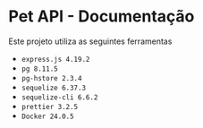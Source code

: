 # Pet API - Documentação

Este projeto utiliza as seguintes ferramentas
- `express.js 4.19.2`
- `pg 8.11.5`
- `pg-hstore 2.3.4`
- `sequelize 6.37.3`
- `sequelize-cli 6.6.2`
- `prettier 3.2.5`
- `Docker 24.0.5`
